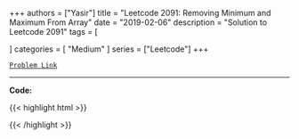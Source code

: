 
+++
authors = ["Yasir"]
title = "Leetcode 2091: Removing Minimum and Maximum From Array"
date = "2019-02-06"
description = "Solution to Leetcode 2091"
tags = [
    
]
categories = [
    "Medium"
]
series = ["Leetcode"]
+++



[`Problem Link`](https://leetcode.com/problems/removing-minimum-and-maximum-from-array/description/)

---

**Code:**

{{< highlight html >}}

{{< /highlight >}}


